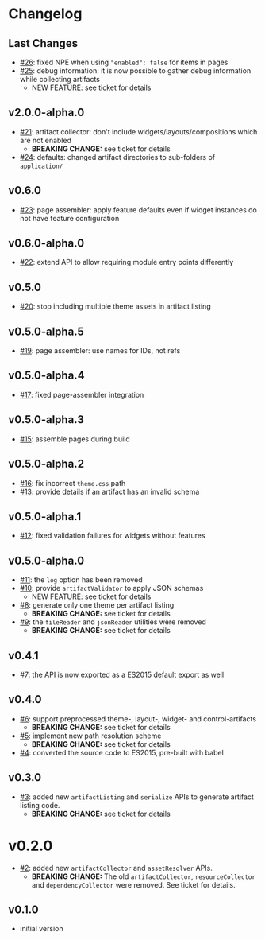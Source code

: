 # Changelog

## Last Changes

- [#26](https://github.com/LaxarJS/laxar-tooling/issues/26): fixed NPE when using `"enabled": false` for items in pages
- [#25](https://github.com/LaxarJS/laxar-tooling/issues/25): debug information: it is now possible to gather debug information while collecting artifacts
   + NEW FEATURE: see ticket for details


## v2.0.0-alpha.0

- [#21](https://github.com/LaxarJS/laxar-tooling/issues/21): artifact collector: don't include widgets/layouts/compositions which are not enabled
  + **BREAKING CHANGE:** see ticket for details
- [#24](https://github.com/LaxarJS/laxar-tooling/issues/24): defaults: changed artifact directories to sub-folders of `application/`


## v0.6.0

- [#23](https://github.com/LaxarJS/laxar-tooling/issues/23): page assembler: apply feature defaults even if widget instances do not have feature configuration


## v0.6.0-alpha.0

- [#22](https://github.com/LaxarJS/laxar-tooling/issues/22): extend API to allow requiring module entry points differently


## v0.5.0

- [#20](https://github.com/LaxarJS/laxar-tooling/issues/20): stop including multiple theme assets in artifact listing


## v0.5.0-alpha.5

- [#19](https://github.com/LaxarJS/laxar-tooling/issues/19): page assembler: use names for IDs, not refs


## v0.5.0-alpha.4

- [#17](https://github.com/LaxarJS/laxar-tooling/issues/17): fixed page-assembler integration


## v0.5.0-alpha.3

- [#15](https://github.com/LaxarJS/laxar-tooling/issues/15): assemble pages during build


## v0.5.0-alpha.2

- [#16](https://github.com/LaxarJS/laxar-tooling/issues/16): fix incorrect `theme.css` path
- [#13](https://github.com/LaxarJS/laxar-tooling/issues/13): provide details if an artifact has an invalid schema


## v0.5.0-alpha.1

- [#12](https://github.com/LaxarJS/laxar-tooling/issues/12): fixed validation failures for widgets without features


## v0.5.0-alpha.0

- [#11](https://github.com/LaxarJS/laxar-tooling/issues/11): the `log` option has been removed
- [#10](https://github.com/LaxarJS/laxar-tooling/issues/10): provide `artifactValidator` to apply JSON schemas
  + NEW FEATURE: see ticket for details
- [#8](https://github.com/LaxarJS/laxar-tooling/issues/8): generate only one theme per artifact listing
  + **BREAKING CHANGE:** see ticket for details
- [#9](https://github.com/LaxarJS/laxar-tooling/issues/9): the `fileReader` and `jsonReader` utilities were removed
  + **BREAKING CHANGE:** see ticket for details


## v0.4.1

- [#7](https://github.com/LaxarJS/laxar-tooling/issues/7): the API is now exported as a ES2015 default export as well


## v0.4.0

- [#6](https://github.com/LaxarJS/laxar-tooling/issues/6): support preprocessed theme-, layout-, widget- and control-artifacts
  + **BREAKING CHANGE:** see ticket for details
- [#5](https://github.com/LaxarJS/laxar-tooling/issues/5): implement new path resolution scheme
  + **BREAKING CHANGE:** see ticket for details
- [#4](https://github.com/LaxarJS/laxar-tooling/issues/4): converted the source code to ES2015, pre-built with babel


## v0.3.0

- [#3](https://github.com/LaxarJS/laxar-tooling/issues/3): added new `artifactListing` and `serialize` APIs to generate artifact listing code.
  + **BREAKING CHANGE:** see ticket for details


# v0.2.0

- [#2](https://github.com/LaxarJS/laxar-tooling/issues/2): added new `artifactCollector` and `assetResolver` APIs.
    + **BREAKING CHANGE:** The old `artifactCollector`, `resourceCollector` and `dependencyCollector` were removed.
      See ticket for details.


## v0.1.0

- initial version
